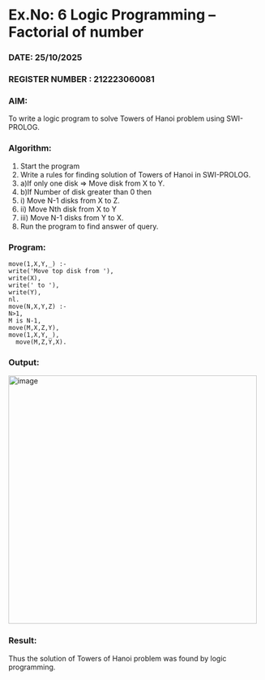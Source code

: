 # Ex.No: 6 Logic Programming – Factorial of number
### DATE: 25/10/2025
### REGISTER NUMBER : 212223060081
### AIM:
To write a logic program to solve Towers of Hanoi problem using SWI-PROLOG.
### Algorithm:
1. Start the program
2. Write a rules for finding solution of Towers of Hanoi in SWI-PROLOG.
3. a)If only one disk => Move disk from X to Y.
4. b)If Number of disk greater than 0 then
5. i) Move N-1 disks from X to Z.
6. ii) Move Nth disk from X to Y
7. iii) Move N-1 disks from Y to X.
8. Run the program to find answer of query.

### Program:
```
move(1,X,Y,_) :-
write('Move top disk from '),
write(X),
write(' to '),
write(Y),
nl.
move(N,X,Y,Z) :-
N>1,
M is N-1,
move(M,X,Z,Y),
move(1,X,Y,_),
  move(M,Z,Y,X).
```



### Output:
<img width="490" alt="image" src="https://github.com/Vineesha29031970/AI_Lab_2023-24/assets/133136880/49260e13-20fa-4228-9196-80bc3d2653aa">






### Result:
Thus the solution of Towers of Hanoi problem was found by logic programming.
